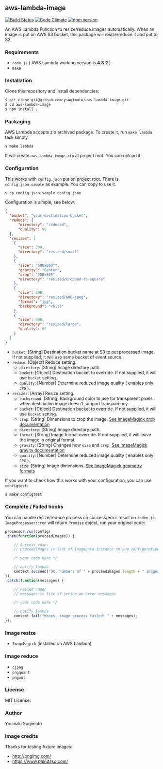 ## aws-lambda-image

[![Build Status](https://travis-ci.org/ysugimoto/aws-lambda-image.svg?branch=master)](https://travis-ci.org/ysugimoto/aws-lambda-image)
[![Code Climate](https://codeclimate.com/github/ysugimoto/aws-lambda-image/badges/gpa.svg)](https://codeclimate.com/github/ysugimoto/aws-lambda-image)
[![npm version](https://badge.fury.io/js/aws-lambda-image.svg)](https://badge.fury.io/js/aws-lambda-image)

An AWS Lambda Function to resize/reduce images automatically. When an image is put on AWS S3 bucket, this package will resize/reduce it and put to S3.

### Requirements

- `node.js` ( AWS Lambda working version is **4.3.2** )
- `make`

### Installation

Clone this repository and install dependencies:

```bash
$ git clone git@github.com:ysugimoto/aws-lambda-image.git
$ cd aws-lambda-image
$ npm install .
```

### Packaging

AWS Lambda accepts zip archived package. To create it, run `make lambda` task simply.

```bash
$ make lambda
```

It will create `aws-lambda-image.zip` at project root. You can upload it.

### Configuration

This works with `config.json` put on project root. There is `config.json.sample` as example. You can copy to use it.

```bash
$ cp config.json.sample config.json
```

Configuration is simple, see below:

```json
{
  "bucket": "your-destination-bucket",
  "reduce": {
      "directory": "reduced",
      "quality": 90
  },
  "resizes": [
    {
      "size": 300,
      "directory": "resized/small"
    },
    {
      "size": "600x600^",
      "gravity": "Center",
      "crop": "600x600",
      "directory": "resized/cropped-to-square"
    },
    {
      "size": 600,
      "directory": "resized/600-jpeg",
      "format": "jpg",
      "background": "white"
    },
    {
      "size": 900,
      "directory": "resized/large",
      "quality": 90
    }
  ]
}
```

- `bucket`: [String] Destination bucket name at S3 to put processed image. If not supplied, it will use same bucket of event source.
- `reduce`: [Object] Reduce setting.
  - `directory`: [String] Image directory path.
  - `bucket`: [Object] Destination bucket to override. If not supplied, it will use `bucket` setting.
  - `quality`: [Number] Determine reduced image quality ( enables only `JPG` ).
- `resizes`: [Array] Resize setting.
  - `background`: [String] Background color to use for transparent pixels when destination image doesn't support transparency.
  - `bucket`: [Object] Destination bucket to override. If not supplied, it will use `bucket` setting.
  - `crop`: [String] Dimensions to crop the image. [See ImageMagick crop documentation](http://imagemagick.org/script/command-line-options.php#crop)
  - `directory`: [String] Image directory path.
  - `format`: [String] Image format override. If not supplied, it will leave the image in original format.
  - `gravity`: [String] Changes how `size` and `crop`. [See ImageMagick gravity documentation](http://imagemagick.org/script/command-line-options.php#gravity)
  - `quality`: [Number] Determine reduced image quality ( enables only `JPG` ).
  - `size`: [String] Image dimensions. [See ImageMagick geometry formats](http://imagemagick.org/script/command-line-processing.php#geometry)

If you want to check how this works with your configuration, you can use `configtest`:

```bash
$ make configtest
```

### Complete / Failed hooks

You can handle resize/reduce process on success/error result on `index.js`. `ImageProcessor::run` will return `Promise` object, run your original code:

```javascript
processor.run(config)
.then(function(proceedImages)) {

    // Success case:
    // proceedImages is list of ImageData instance on you configuration

    /* your code here */

    // notify lambda
    context.succeed("OK, numbers of " + proceedImages.length + " images has proceeded.");
})
.catch(function(messages) {

    // Failed case:
    // messages is list of string on error messages

    /* your code here */

    // notify lambda
    context.fail("Woops, image process failed: " + messages);
});
```

### Image resize

- `ImageMagick` (installed on AWS Lambda)

### Image reduce

- `cjpeg`
- `pngquant`
- `pngout`

### License

MIT License.

### Author

Yoshiaki Sugimoto

### Image credits

Thanks for testing fixture images:

- http://pngimg.com/
- https://www.pakutaso.com/
